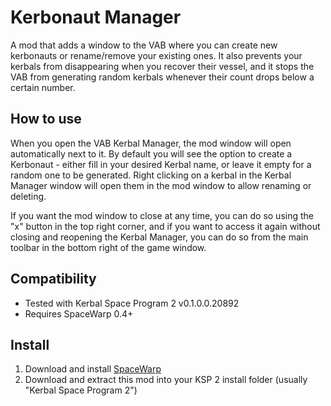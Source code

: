# Kerbonaut Manager

A mod that adds a window to the VAB where you can create new kerbonauts or rename/remove your existing ones. It also prevents your kerbals from disappearing when you recover their vessel, and it stops the VAB from generating random kerbals whenever their count drops below a certain number.

## How to use
When you open the VAB Kerbal Manager, the mod window will open automatically next to it. By default you will see the option to create a Kerbonaut - either fill in your desired Kerbal name, or leave it empty for a random one to be generated. Right clicking on a kerbal in the Kerbal Manager window will open them in the mod window to allow renaming or deleting.

If you want the mod window to close at any time, you can do so using the "x" button in the top right corner, and if you want to access it again without closing and reopening the Kerbal Manager, you can do so from the main toolbar in the bottom right of the game window.

## Compatibility
- Tested with Kerbal Space Program 2 v0.1.0.0.20892
- Requires SpaceWarp 0.4+

## Install
1. Download and install [SpaceWarp](https://spacedock.info/mod/3277/Space%20Warp%20+%20BepInEx)
2. Download and extract this mod into your KSP 2 install folder (usually "Kerbal Space Program 2")
